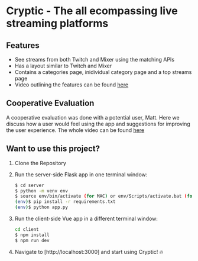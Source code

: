 # Cryptic - The all ecompassing live streaming platforms

## Features
* See streams from both Twitch and Mixer using the matching APIs
* Has a layout similar to Twitch and Mixer
* Contains a categories page, inidividual category page and a top streams page
* Video outlining the features can be found [here](https://www.youtube.com/watch?v=dTSohyMrIGo)

## Cooperative Evaluation
A cooperative evaluation was done with a potential user, Matt. Here we discuss how a user would feel using the app and suggestions for improving the user experience. The whole video can be found [here](https://www.youtube.com/watch?v=tN8fH3AEMUM&t=)


## Want to use this project?

1. Clone the Repository 

2. Run the server-side Flask app in one terminal window:

    ```sh
    $ cd server
    $ python -m venv env
    $ source env/bin/activate (for MAC) or env/Scripts/activate.bat (for windows)
    (env)$ pip install -r requirements.txt
    (env)$ python app.py
    ```

3. Run the client-side Vue app in a different terminal window:
    ```sh
    cd client
    $ npm install
    $ npm run dev
    ```

4. Navigate to [http://localhost:3000] and start using Cryptic! :fire: 

